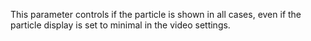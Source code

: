 This parameter controls if the particle is shown in all cases, even if the particle display is set to minimal in the video settings.